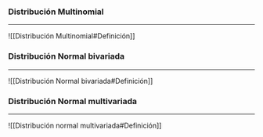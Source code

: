 ### Distribución Multinomial
---
![[Distribución Multinomial#Definición]]


### Distribución Normal bivariada
---
![[Distribución Normal bivariada#Definición]]


### Distribución Normal multivariada
---
![[Distribución normal multivariada#Definición]]